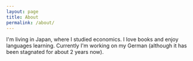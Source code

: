 ```yaml
---
layout: page
title: About
permalink: /about/
---
```


I'm living in Japan, where I studied economics. I love books and enjoy languages learning. Currently I'm working on my German (although it has been stagnated for about 2 years now).